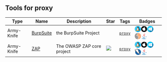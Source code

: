 
## Tools for proxy

| Type | Name | Description | Star | Tags | Badges |
| --- | --- | --- | --- | --- | --- |
|Army-Knife|[BurpSuite](https://portswigger.net/burp)|the BurpSuite Project||[`proxy`](/categorize/tags/proxy.md)|![linux](./images/linux.png)![macos](./images/apple.png)![windows](./images/windows.png)![burp](./images/burp.png)[![Java](/images/java.png)](/categorize/langs/Java.md)|
|Army-Knife|[ZAP](https://github.com/zaproxy/zaproxy)|The OWASP ZAP core project|![](https://img.shields.io/github/stars/zaproxy/zaproxy?label=%20)|[`proxy`](/categorize/tags/proxy.md)|![linux](./images/linux.png)![macos](./images/apple.png)![windows](./images/windows.png)![zap](./images/zap.png)[![Java](/images/java.png)](/categorize/langs/Java.md)|

